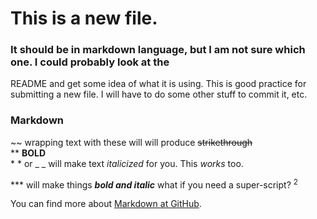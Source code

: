 # This is a new file.
### It should be in markdown language, but I am not sure which one.  I could probably look at the
README and get some idea of what it is using.
This is good practice for submitting a new file.  I will have to do some other stuff
to commit it, etc.

### Markdown
\~\~ wrapping text with these will will produce ~~strikethrough~~<br>
\*\*  **BOLD** <br>
\* \* or \_ \_ will make text _italicized_ for you.  This *works* too. <br>

\*\*\* will make things ***bold and italic***
what if you need a super-script? <sup>2</sup>

You can find more about [Markdown at GitHub](https://docs.github.com/en/get-started/writing-on-github/getting-started-with-writing-and-formatting-on-github/basic-writing-and-formatting-syntax).
